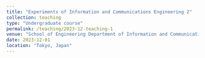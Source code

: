 ```yaml
---
title: "Experiments of Information and Communications Engineering 2"
collection: teaching
type: "Undergraduate course"
permalink: /teaching/2023-12-teaching-1
venue: "School of Engineering Department of Information and Communications Engineering, Tokyo Institute of Technology"
date: 2023-12-01
location: "Tokyo, Japan"
---
```

